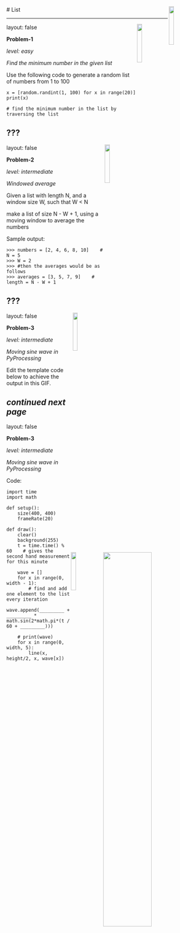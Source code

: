 <img src="../img/logo.jpg" width="16%" align="right">
#  List

---
layout: false
<img src="../img/logo.jpg" width="16%" align="right">


**Problem-1**

_level: easy_

*Find the minimum number in the given list*

Use the following code to generate a random list of numbers from 1 to 100
```
x = [random.randint(1, 100) for x in range(20)]
print(x)

# find the minimum number in the list by traversing the list
```
???
---
layout: false
<img src="../img/logo.jpg" width="16%" align="right">


**Problem-2**

_level: intermediate_

*Windowed average*

Given a list with length N, and a window size W, such that W < N

make a list of size N - W + 1, using a moving window to average the numbers

Sample output:
```
>>> numbers = [2, 4, 6, 8, 10]    # N = 5
>>> W = 2
>>> #then the averages would be as follows
>>> averages = [3, 5, 7, 9]    # length = N - W + 1
```
???
---
layout: false
<img src="../img/logo.jpg" width="16%" align="right">


**Problem-3**

_level: intermediate_

*Moving sine wave in PyProcessing*

Edit the template code below to achieve the output in this GIF.
<img src="../img/sine_wave_processing.gif" width="50%" align="right">

*continued next page*
---
layout: false
<img src="../img/logo.jpg" width="16%" align="right">

**Problem-3**

_level: intermediate_

*Moving sine wave in PyProcessing*

Code:
```
import time
import math

def setup():
    size(400, 400)
    frameRate(20)

def draw():
    clear()
    background(255)
    t = time.time() % 60    # gives the second hand measurement for this minute

    wave = []
    for x in range(0, width - 1):
        # find and add one element to the list every iteration
        wave.append(_________ + _________ * math.sin(2*math.pi*(t / 60 + _________)))

    # print(wave)
    for x in range(0, width, 5):
        line(x, height/2, x, wave[x])
```
